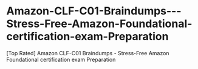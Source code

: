 # Amazon-CLF-C01-Braindumps---Stress-Free-Amazon-Foundational-certification-exam-Preparation
[Top Rated] Amazon CLF-C01 Braindumps - Stress-Free Amazon Foundational certification exam Preparation

